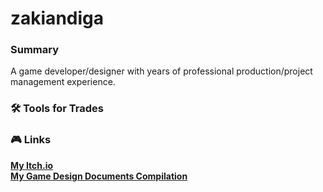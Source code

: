 # zakiandiga
 
### Summary
A game developer/designer with years of professional production/project management experience.

### :hammer_and_wrench: Tools for Trades

### :video_game: Links

[**My Itch.io**](https://static.itch.io/images/logo-white-new.svg) <br>
[**My Game Design Documents Compilation**](https://app.milanote.com/1Nl8651I9p2Uda?p=VXErRkFthAc) <br>
